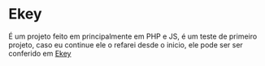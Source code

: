 # Ekey
 É um projeto feito em principalmente em PHP e JS, é um teste de primeiro projeto, caso eu continue ele o refarei desde o inicio,
ele pode ser ser conferido em [Ekey](http://ekey.epizy.com/)
